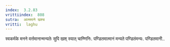 ```yaml
---
index:  3.2.83
vrittiindex:  808
sutra:  आत्ममाने खश्च
vritti:  laghu 
---
```


स्वकर्मके मनने वर्त्तमानान्मन्यतेः सुपि खश् स्यात् चाण्णिनिः. पण्डितमात्मानं मन्यते पण्डितंमन्यः. पण्डितमानी..

